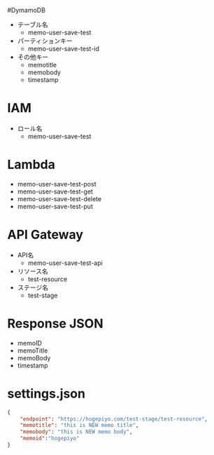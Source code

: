 #DymamoDB
-  テーブル名
    - memo-user-save-test
- パーティションキー
    - memo-user-save-test-id
- その他キー
    - memotitle
    - memobody
    - timestamp
# IAM
- ロール名
    - memo-user-save-test

# Lambda
- memo-user-save-test-post
- memo-user-save-test-get
- memo-user-save-test-delete
- memo-user-save-test-put

# API Gateway
- API名
    - memo-user-save-test-api
- リソース名
    - test-resource
- ステージ名
    - test-stage


# Response JSON
- memoID
- memoTitle
- memoBody
- timestamp

# settings.json
~~~json
{
    "endpoint": "https://hogepiyo.com/test-stage/test-resource",
    "memotitle": "this is NEW memo title",
    "memobody": "this is NEW memo body",
    "memoid":"hogepiyo"
}  
~~~